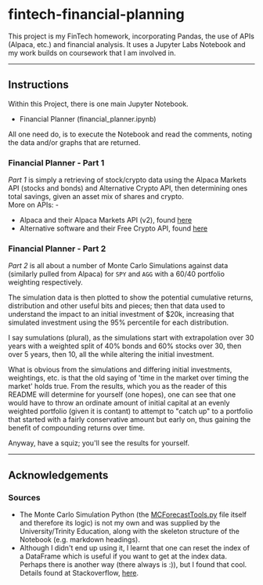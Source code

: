 # fintech-financial-planning
This project is my FinTech homework, incorporating Pandas, the use of APIs (Alpaca, etc.) and financial analysis.  It uses a Jupyter Labs Notebook and my work builds on coursework that I am involved in.

---
## Instructions
Within this Project, there is one main Jupyter Notebook.
 - Financial Planner (financial_planner.ipynb)

All one need do, is to execute the Notebook and read the comments, noting the data and/or graphs that are returned.

### Financial Planner - Part 1
*Part 1* is simply a retrieving of stock/crypto data using the Alpaca Markets API (stocks and bonds) and Alternative Crypto API, then determining ones total savings, given an asset mix of shares and crypto.  
More on APIs: -
 - Alpaca and their Alpaca Markets API (v2), found [here](https://alpaca.markets/docs/api-documentation/api-v2/)
 - Alternative software and their Free Crypto API, found [here](https://alternative.me/crypto/api/)

### Financial Planner - Part 2
*Part 2* is all about a number of Monte Carlo Simulations against data (similarly pulled from Alpaca) for `SPY` and `AGG` with a 60/40 portfolio weighting respectively.

The simulation data is then plotted to show the potential cumulative returns, distribution and other useful bits and pieces; then that data used to understand the impact to an initial investment of $20k, increasing that simulated investment using the 95% percentile for each distribution.

I say sumulations (plural), as the simulations start with extrapolation over 30 years with a weighted split of 40% bonds and 60% stocks over 30, then over 5 years, then 10, all the while altering the initial investment.

What is obvious from the simulations and differing initial investments, weightings, etc. is that the old saying of 'time in the market over timing the market' holds true.  From the results, which you as the reader of this README will determine for yourself (one hopes), one can see that one would have to throw an ordinate amount of initial capital at an evenly weighted portfolio (given it is contant) to attempt to "catch up" to a portfolio that started with a fairly conservative amount but early on, thus gaining the benefit of compounding returns over time.

Anyway, have a squiz; you'll see the results for yourself.

---
## Acknowledgements
### Sources
- The Monte Carlo Simulation Python (the [MCForecastTools.py](./MCForecastTools.py) file itself and therefore its logic) is not my own and was supplied by the University/Trinity Education, along with the skeleton structure of the Notebook (e.g. markdown headings).
- Although I didn't end up using it, I learnt that one can reset the index of a DataFrame which is useful if you want to get at the index data.  Perhaps there is another way (there always is :)), but I found that cool.  Details found at Stackoverflow, [here](https://stackoverflow.com/questions/56131833/extract-data-from-index-in-new-column-in-dataframe).